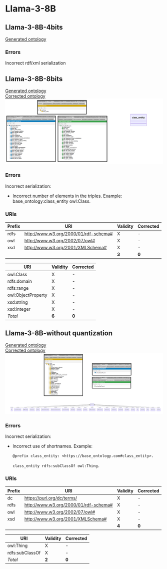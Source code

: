 # Llama-3-8B

## Llama-3-8B-4bits

[Generated ontology](./4bits_ontology.txt)

### Errors

Incorrect rdf/xml serialization


## Llama-3-8B-8bits

[Generated ontology](./8bits_ontology.txt)
<br>
[Corrected ontology](./8bits_ontology_corrected.txt)
<br>
![](./8bits_ontology_corrected.png)


### Errors

Incorrect serialization:
-   Incorrect number of elements in the triples. Example:
    <br>
    base_ontology:class_entity owl:Class.


### URIs

| Prefix | URI                                           | Validity | Corrected |
|--------|-----------------------------------------------|----------|-----------|
| rdfs   | http://www.w3.org/2000/01/rdf-schema#         | X        | -         |
| owl    | http://www.w3.org/2002/07/owl#                | X        | -         |
| xsd    | http://www.w3.org/2001/XMLSchema#             | X        | -         |
|        |                                               | **3**    | **0**     |


| URI                 | Validity | Corrected            |
|---------------------|----------|----------------------|
| owl:Class           | X        | -                    |
| rdfs:domain         | X        | -                    |
| rdfs:range          | X        | -                    |
| owl:ObjectProperty  | X        | -                    |
| xsd:string          | X        | -                    |
| xsd:integer         | X        | -                    |
| *Total*             | **6**    | **0**                |



## Llama-3-8B-without quantization

[Generated ontology](./ontology.txt)
<br>
[Corrected ontology](./ontology_corrected.txt)
<br>
![](./ontology_corrected.png)


### Errors

Incorrect serialization:
-   Incorrect use of shortnames. Example:
    ```
    @prefix class_entity: <https://base_ontology.com#class_entity>.
    
    class_entity rdfs:subClassOf owl:Thing.
    ```

### URIs

| Prefix | URI                                           | Validity | Corrected |
|--------|-----------------------------------------------|----------|-----------|
| dc     | https://purl.org/dc/terms/                    | X        | -         |
| rdfs   | http://www.w3.org/2000/01/rdf-schema#         | X        | -         |
| owl    | http://www.w3.org/2002/07/owl#                | X        | -         |
| xsd    | http://www.w3.org/2001/XMLSchema#             | X        | -         |
|        |                                               | **4**    | **0**     |

| URI                 | Validity | Corrected            |
|---------------------|----------|----------------------|
| owl:Thing           | X        | -                    |
| rdfs:subClassOf     | X        | -                    |
| *Total*             | **2**    | **0**                |